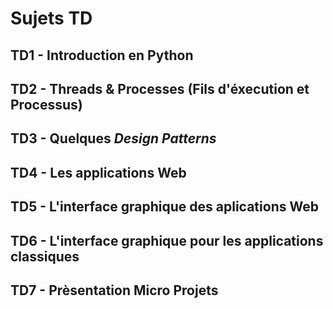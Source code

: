 

# Sujets TD

## TD1 - Introduction en Python

## TD2 - Threads & Processes (Fils d'éxecution et Processus)

## TD3 - Quelques _Design Patterns_

## TD4 - Les applications Web

## TD5 - L'interface graphique des aplications Web

## TD6 - L'interface graphique pour les applications classiques

## TD7 - Prèsentation Micro Projets




